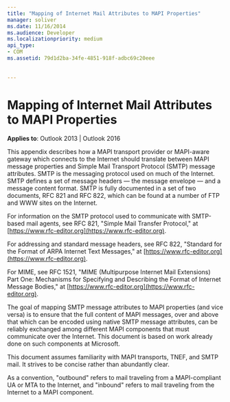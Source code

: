 ```yaml
---
title: "Mapping of Internet Mail Attributes to MAPI Properties"
manager: soliver
ms.date: 11/16/2014
ms.audience: Developer
ms.localizationpriority: medium
api_type:
- COM
ms.assetid: 79d1d2ba-34fe-4851-918f-adbc69c20eee
 
 
---
```


# Mapping of Internet Mail Attributes to MAPI Properties

  
  
**Applies to**: Outlook 2013 | Outlook 2016 
  
This appendix describes how a MAPI transport provider or MAPI-aware gateway which connects to the Internet should translate between MAPI message properties and Simple Mail Transport Protocol (SMTP) message attributes. SMTP is the messaging protocol used on much of the Internet. SMTP defines a set of message headers — the message envelope — and a message content format. SMTP is fully documented in a set of two documents, RFC 821 and RFC 822, which can be found at a number of FTP and WWW sites on the Internet.
  
For information on the SMTP protocol used to communicate with SMTP-based mail agents, see RFC 821, "Simple Mail Transfer Protocol," at [https://www.rfc-editor.org](https://www.rfc-editor.org).
  
For addressing and standard message headers, see RFC 822, "Standard for the Format of ARPA Internet Text Messages," at [https://www.rfc-editor.org](https://www.rfc-editor.org).
  
For MIME, see RFC 1521, "MIME (Multipurpose Internet Mail Extensions) Part One: Mechanisms for Specifying and Describing the Format of Internet Message Bodies," at [https://www.rfc-editor.org](https://www.rfc-editor.org).
  
The goal of mapping SMTP message attributes to MAPI properties (and vice versa) is to ensure that the full content of MAPI messages, over and above that which can be encoded using native SMTP message attributes, can be reliably exchanged among different MAPI components that must communicate over the Internet. This document is based on work already done on such components at Microsoft. 
  
This document assumes familiarity with MAPI transports, TNEF, and SMTP mail. It strives to be concise rather than abundantly clear.
  
As a convention, "outbound" refers to mail traveling from a MAPI-compliant UA or MTA to the Internet, and "inbound" refers to mail traveling from the Internet to a MAPI component.
  

